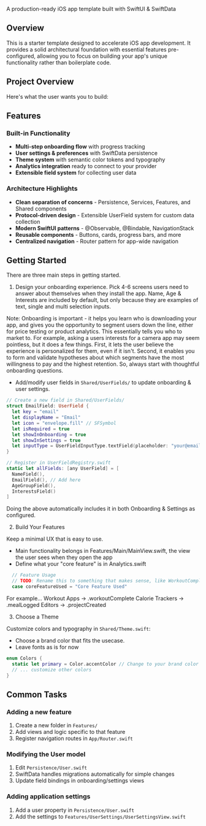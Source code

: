 A production-ready iOS app template built with SwiftUI & SwiftData

## Overview

This is a starter template designed to accelerate iOS app development. It provides a solid architectural foundation with essential features pre-configured, allowing you to focus on building your app's unique functionality rather than boilerplate code.

## Project Overview

Here's what the user wants you to build:

<ProjectOverview/>

## Features

### Built-in Functionality
- **Multi-step onboarding flow** with progress tracking
- **User settings & preferences** with SwiftData persistence
- **Theme system** with semantic color tokens and typography
- **Analytics integration** ready to connect to your provider
- **Extensible field system** for collecting user data

### Architecture Highlights
- **Clean separation of concerns** - Persistence, Services, Features, and Shared components
- **Protocol-driven design** - Extensible UserField system for custom data collection
- **Modern SwiftUI patterns** - @Observable, @Bindable, NavigationStack
- **Reusable components** - Buttons, cards, progress bars, and more
- **Centralized navigation** - Router pattern for app-wide navigation

## Getting Started

There are three main steps in getting started. 

1. Design your onboarding experience. Pick 4-6 screens users need to answer about themselves when they install the app. Name, Age & Interests are included by default, but only because they are examples of text, single and multi selection inputs. 

Note: Onboarding is important - it helps you learn who is downloading your app, and gives you the opportunity to segment users down the line, either for price testing or product analytics. This essentially tells you who to market to. For example, asking a users interests for a camera app may seem pointless, but it does a few things. First, it lets the user believe the experience is personalized for them, even if it isn't. Second, it enables you to form and validate hypotheses about which segments have the most willingness to pay and the highest retention. So, always start with thoughtful onboarding questions. 

- Add/modify user fields in `Shared/UserFields/` to update onboarding & user settings. 

```swift
// Create a new field in Shared/UserFields/
struct EmailField: UserField {
  let key = "email"
  let displayName = "Email"
  let icon = "envelope.fill" // SFSymbol
  let isRequired = true
  let showInOnboarding = true
  let showInSettings = true
  let inputType = UserFieldInputType.textField(placeholder: "your@email.com")
}

// Register in UserFieldRegistry.swift
static let allFields: [any UserField] = [
  NameField(),
  EmailField(), // Add here
  AgeGroupField(),
  InterestsField()
]
```

Doing the above automatically includes it in both Onboarding & Settings as configured. 

2. Build Your Features

Keep a minimal UX that is easy to use. 

- Main functionality belongs in Features/Main/MainView.swift, the view the user sees when they open the app
- Define what your "core feature" is in Analytics.swift 

```swift
  // Feature Usage
  // TODO: Rename this to something that makes sense, like WorkoutComplete for a fitness app
  case coreFeatureUsed = "Core Feature Used"
```

For example...
Workout Apps -> .workoutComplete
Calorie Trackers -> .mealLogged
Editors -> .projectCreated

3. Choose a Theme

Customize colors and typography in `Shared/Theme.swift`:

- Choose a brand color that fits the usecase.
- Leave fonts as is for now

```swift
enum Colors {
  static let primary = Color.accentColor // Change to your brand color
  // ... customize other colors
}
```

## Common Tasks

### Adding a new feature
1. Create a new folder in `Features/`
2. Add views and logic specific to that feature
3. Register navigation routes in `App/Router.swift`

### Modifying the User model
1. Edit `Persistence/User.swift`
2. SwiftData handles migrations automatically for simple changes
3. Update field bindings in onboarding/settings views

### Adding application settings
1. Add a user property in `Persistence/User.swift`
2. Add the settings to `Features/UserSettings/UserSettingsView.swift`